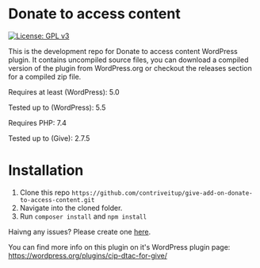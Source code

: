 # Donate to access content

[![License: GPL v3](https://img.shields.io/badge/License-GPLv3-blue.svg)](https://www.gnu.org/licenses/gpl-3.0)

This is the development repo for Donate to access content WordPress plugin. It contains uncompiled source files, you can download a compiled version of the plugin from WordPress.org or checkout the releases section for a compiled zip file.

Requires at least (WordPress): 5.0

Tested up to (WordPress): 5.5

Requires PHP: 7.4

Tested up to (Give): 2.7.5

# Installation

1.  Clone this repo `https://github.com/contriveitup/give-add-on-donate-to-access-content.git`
2.  Navigate into the cloned folder.
3.  Run `composer install` and `npm install`

Haivng any issues? Please create one [here](https://github.com/contriveitup/give-add-on-donate-to-access-content/issues).

You can find more info on this plugin on it's WordPress plugin page: https://wordpress.org/plugins/cip-dtac-for-give/
